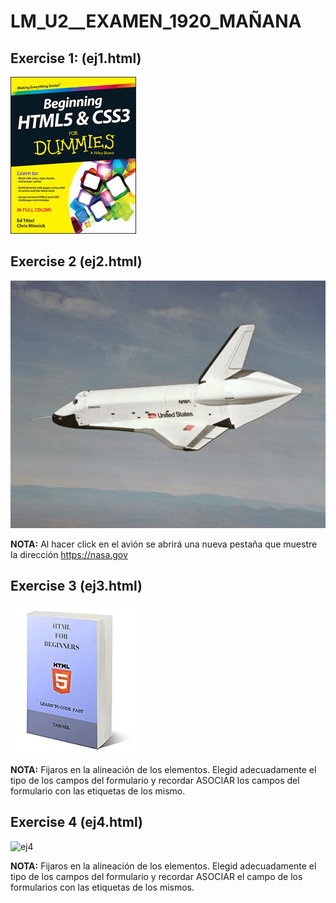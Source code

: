 # LM_U2__EXAMEN_1920_MAÑANA

Exercise 1: (ej1.html)
----------------------

![ej1](libro1.jpeg)

Exercise 2 (ej2.html)
---------------------

![ej2](nasa.jpg)

**NOTA:** Al hacer click en el avión se abrirá una nueva pestaña que muestre la dirección https://nasa.gov

Exercise 3 (ej3.html)
---------------------

![ej3](libro3.jpeg)

**NOTA:** Fijaros en la alineación de los elementos. Elegid adecuadamente el tipo de los campos del formulario y recordar ASOCIAR los campos del formulario con las etiquetas de los mismo.

Exercise 4 (ej4.html)
---------------------

![ej4](libro2.png)

**NOTA:** Fijaros en la alineación de los elementos. Elegid adecuadamente el tipo de los campos del formulario y recordar ASOCIAR el campo de los formularios con las etiquetas de los mismos.

